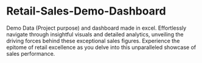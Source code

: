 # Retail-Sales-Demo-Dashboard
 Demo Data (Project purpose) and dashboard made in excel.
 Effortlessly navigate through insightful visuals and detailed analytics, unveiling the driving forces behind these exceptional sales figures. Experience the epitome of retail excellence as you delve into this unparalleled showcase of sales performance.
